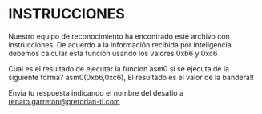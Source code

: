 # INSTRUCCIONES
Nuestro equipo de reconocimiento ha encontrado este archivo con instrucciones.
De acuerdo a la información recibida por inteligencia debemos calcular esta función usando los valores 0xb6 y 0xc6

Cual es el resultado de ejecutar la funcion asm0 si se ejecuta de la siguiente forma? asm0(0xb6,0xc6), El resultado es el valor de la bandera!!

Envia tu respuesta indicando el nombre del desafio a renato.garreton@pretorian-ti.com

